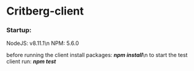# Critberg-client
### Startup:
NodeJS: v8.11.1\n
NPM: 5.6.0

before running the client install packages: ***npm install***\n
to start the test client run: ***npm test***
